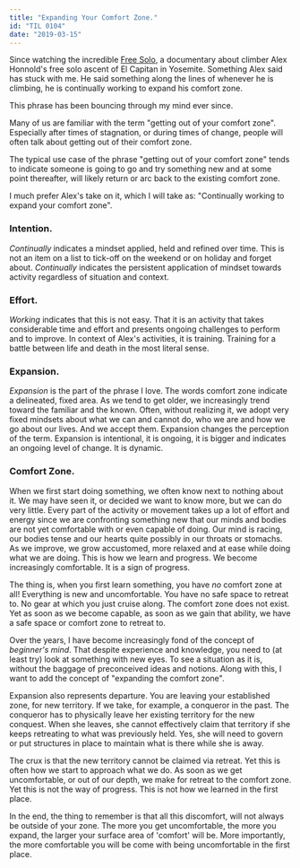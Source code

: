 ```yaml
---
title: "Expanding Your Comfort Zone."
id: "TIL 0104"
date: "2019-03-15"
---
```


Since watching the incredible [Free Solo](https://www,nationalgeographic.com/films/free-solo), a documentary about climber Alex Honnold's free solo ascent of El Capitan in Yosemite. Something Alex said has stuck with me. He said something along the lines of whenever he is climbing, he is continually working to expand his comfort zone. 

This phrase has been bouncing through my mind ever since. 

Many of us are familiar with the term "getting out of your comfort zone". Especially after times of stagnation, or during times of change, people will often talk about getting out of their comfort zone. 

The typical use case of the phrase "getting out of your comfort zone" tends to indicate someone is going to go and try something new and at some point thereafter, will likely return or arc back to the existing comfort zone. 

I much prefer Alex's take on it, which I will take as: "Continually working to expand your comfort zone".

### Intention.

*Continually* indicates a mindset applied, held and refined over time. This is not an item on a list to tick-off on the weekend or on holiday and forget about. *Continually* indicates the persistent application of mindset towards activity regardless of situation and context.


### Effort.

*Working* indicates that this is not easy. That it is an activity that takes considerable time and effort and presents ongoing challenges to perform and to improve. In context of Alex's activities, it is training. Training for a battle between life and death in the most literal sense. 


### Expansion.

*Expansion* is the part of the phrase I love. The words comfort zone indicate a delineated, fixed area. As we tend to get older, we increasingly trend toward the familiar and the known. Often, without realizing it, we adopt very fixed mindsets about what we can and cannot do, who we are and how we go about our lives. And we accept them. Expansion changes the perception of the term. Expansion is intentional, it is ongoing, it is bigger and indicates an ongoing level of change. It is dynamic. 

### Comfort Zone. 

When we first start doing something, we often know next to nothing about it. We may have seen it, or decided we want to know more, but we can do very little. Every part of the activity or movement takes up a lot of effort and energy since we are confronting something new that our minds and bodies are not yet comfortable with or even capable of doing. Our mind is racing, our bodies tense and our hearts quite possibly in our throats or stomachs. As we improve, we grow accustomed, more relaxed and at ease while doing what we are doing. This is how we learn and progress. We become increasingly comfortable. It is a sign of progress. 


The thing is, when you first learn something, you have *no* comfort zone at all! Everything is new and uncomfortable. You have no safe space to retreat to. No gear at which you just cruise along. The comfort zone does not exist. Yet as soon as we become capable, as soon as we gain that ability, we have a safe space or comfort zone to retreat to. 


Over the years, I have become increasingly fond of the concept of *beginner's mind*. That despite experience and knowledge, you need to (at least try) look at something with new eyes. To see a situation as it is, without the baggage of preconceived ideas and notions. Along with this, I want to add the concept of "expanding the comfort zone". 

Expansion also represents departure. You are leaving your established zone, for new territory. If we take, for example, a conqueror in the past. The conqueror has to physically leave her existing territory for the new conquest. When she leaves, she cannot effectively claim that territory if she keeps retreating to what was previously held. Yes, she will need to govern or put structures in place to maintain what is there while she is away. 

The crux is that the new territory cannot be claimed via retreat. Yet this is often how we start to approach what we do. As soon as we get uncomfortable, or out of our depth, we make for retreat to the comfort zone. Yet this is not the way of progress. This is not how we learned in the first place. 

In the end, the thing to remember is that all this discomfort, will not always be outside of your zone. The more you get uncomfortable, the more you expand, the larger your surface area of 'comfort' will be. More importantly, the more comfortable you will be come with being uncomfortable in the first place. 

